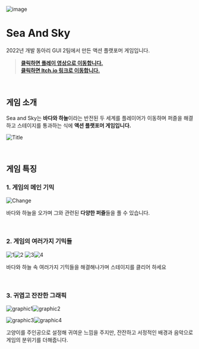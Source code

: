 ![image](https://user-images.githubusercontent.com/98889991/209693210-aaecfc9c-35d0-4f25-823b-4f6a9fd79173.png)

# Sea And Sky
2022년 개발 동아리 GUI 2팀에서 만든 액션 플랫포머 게임입니다.

> [**클릭하면 플레이 영상으로 이동합니다.**](https://www.youtube.com/watch?v=lnqnWyks7uM)<br>
> [**클릭하면 Itch.io 링크로 이동합니다.**](https://ehdbs28.itch.io/sea-and-sky)

<br>

## 게임 소개

Sea and Sky는 **바다와 하늘**이라는 반전된 두 세계를 플레이어가 이동하며 퍼즐을 해결하고 스테이지를 통과하는 식에 **액션 플랫포머 게임입니다.**

![Title](https://user-images.githubusercontent.com/77655318/195749762-d15bea74-05d0-4b61-9d03-c678e60ed0f6.gif)

<br>

## 게임 특징

### 1. 게임의 메인 기믹

![Change](https://user-images.githubusercontent.com/77655318/195731420-6b695920-39a9-4393-a914-64f729b01e48.gif)

바다와 하늘을 오가며 그와 관련된 **다양한 퍼즐**들을 풀 수 있습니다.

<br>

### 2. 게임의 여러가지 기믹들

![1](https://user-images.githubusercontent.com/98889991/209938285-52047ddc-e0d5-4a13-a93c-49382303dc2d.png)![2](https://user-images.githubusercontent.com/98889991/209938515-a569285d-2950-4a95-ac9c-ea489870abd8.png)
![3](https://user-images.githubusercontent.com/98889991/209938520-83588f49-cfde-4a60-b517-0a2cfd648461.png)![4](https://user-images.githubusercontent.com/98889991/209938523-cafa583c-6883-428e-bbca-5f271dbca336.png)

바다와 하늘 속 여러가지 기믹들을 해결해나가며 스테이지를 클리어 하세요

<br>

### 3. 귀엽고 잔잔한 그래픽

![graphic1](https://user-images.githubusercontent.com/77655318/195748423-e7caa9c5-1c49-4542-9d3f-796ede8485ca.png)![graphic2](https://user-images.githubusercontent.com/77655318/195748436-556dc287-e400-4d9e-8911-e8904a83c353.png)

![graphic3](https://user-images.githubusercontent.com/77655318/195748439-05cccbb9-e68c-4489-b9f9-e02f0c722d89.png)![graphic4](https://user-images.githubusercontent.com/77655318/195748448-06963467-cb33-4006-b2be-eba9525aa966.png)

고양이를 주인공으로 설정해 귀여운 느낌을 주지만, 잔잔하고 서정적인 배경과 음악으로 게임의 분위기를 더해줍니다.

<br>
